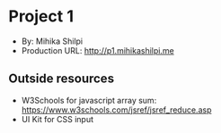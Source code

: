 # Project 1
+ By: Mihika Shilpi
+ Production URL: <http://p1.mihikashilpi.me>

## Outside resources
+ W3Schools for javascript array sum: <https://www.w3schools.com/jsref/jsref_reduce.asp>
+ UI Kit for CSS input